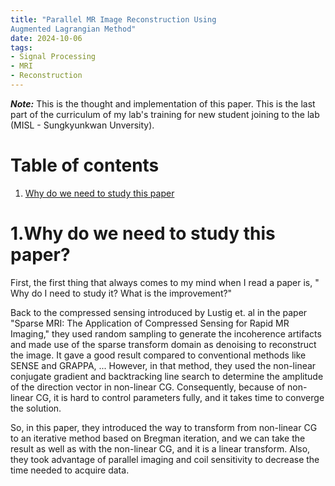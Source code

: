 ```yaml
---
title: "Parallel MR Image Reconstruction Using
Augmented Lagrangian Method"
date: 2024-10-06
tags:
- Signal Processing
- MRI
- Reconstruction
---
```


***Note:*** This is the thought and implementation of this paper. This is the last part of the curriculum of my lab's training for new student joining to the lab (MISL - Sungkyunkwan Unversity).

# Table of contents
1. [Why do we need to study this paper](#part1)   

# 1.Why do we need to study this paper? <a name="part1"></a>
First, the first thing that always comes to my mind when I read a paper is, " Why do I need to study it? What is the improvement?"

Back to the compressed sensing introduced by Lustig et. al in the paper "Sparse MRI: The Application of Compressed Sensing
for Rapid MR Imaging," they used random sampling to generate the incoherence artifacts and made use of the sparse transform domain as denoising to reconstruct the image. It gave a good result compared to conventional methods like SENSE and GRAPPA, ... However, in that method, they used the non-linear conjugate gradient and backtracking line search to determine the amplitude of the direction vector in non-linear CG. Consequently, because of non-linear CG, it is hard to control parameters fully, and it takes time to converge the solution.

So, in this paper, they introduced the way to transform from non-linear CG to an iterative method based on Bregman iteration, and we can take the result as well as with the non-linear CG, and it is a linear transform. Also, they took advantage of parallel imaging and coil sensitivity to decrease the time needed to acquire data.

